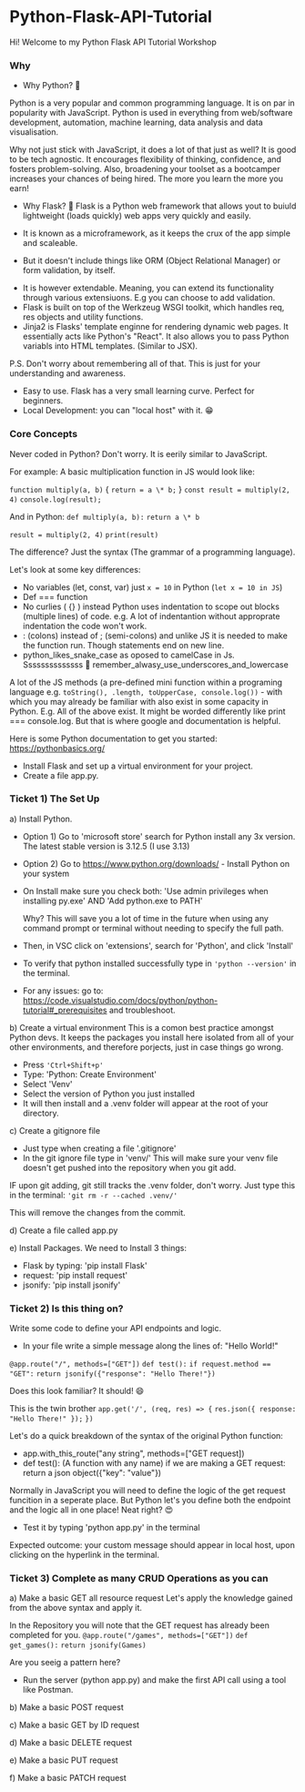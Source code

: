 # Python-Flask-API-Tutorial

Hi! Welcome to my Python Flask API Tutorial Workshop

### Why

- Why Python? 🐍

Python is a very popular and common programming language. It is on par in popularity with JavaScript.
Python is used in everything from web/software development, automation, machine learning, data analysis and data visualisation.

Why not just stick with JavaScript, it does a lot of that just as well?
It is good to be tech agnostic. It encourages flexibility of thinking, confidence, and fosters problem-solving.
Also, broadening your toolset as a bootcamper increases your chances of being hired. The more you learn the more you earn!

- Why Flask? 🧪
  Flask is a Python web framework that allows yout to buiuld lightweight (loads quickly) web apps very quickly and easily.

* It is known as a microframework, as it keeps the crux of the app simple and scaleable.

- But it doesn't include things like ORM (Object Relational Manager) or form validation, by itself.

* It is however extendable. Meaning, you can extend its functionality through various extensiuons. E.g you can choose to add validation.
* Flask is built on top of the Werkzeug WSGI toolkit, which handles req, res objects and utility functions.
* Jinja2 is Flasks' template enginne for rendering dynamic web pages. It essentially acts like Python's "React". It also allows you to pass Python variabls into HTML templates. (Similar to JSX).

P.S. Don't worry about remembering all of that. This is just for your understanding and awareness.

- Easy to use. Flask has a very small learning curve. Perfect for beginners.
- Local Development: you can "local host" with it. 😁

### Core Concepts

Never coded in Python? Don't worry. It is eerily similar to JavaScript.

For example:
A basic multiplication function in JS would look like:

`function multiply(a, b)` {
`return = a \* b;`
}
`const result = multiply(2, 4)`
`console.log(result);`

And in Python:
`def multiply(a, b):`
`return a \* b`

`result = multiply(2, 4)`
`print(result)`

The difference? Just the syntax (The grammar of a programming language).

Let's look at some key differences:

- No variables (let, const, var)
  just `x = 10` in Python (`let x = 10 in JS`)
- Def === function
- No curlies ( {} )
  instead Python uses indentation to scope out blocks (multiple lines) of code.
  e.g.
  A lot of indentantion
  without approprate indentation
  the code
  won't work.
- : (colons) instead of ; (semi-colons)
  and unlike JS it is needed to make the function run. Though statements end on new line.
- python_likes_snake_case as oposed to camelCase in Js.
  Ssssssssssssss 🐍
  remember_alwasy_use_underscores_and_lowercase

A lot of the JS methods (a pre-defined mini function within a programing language e.g. `toString(), .length, toUpperCase, console.log())` - with which you may already be familiar with also exist in some capacity in Python.
E.g. All of the above exist. It might be worded differently like print === console.log.
But that is where google and documentation is helpful.

Here is some Python documentation to get you started:
https://pythonbasics.org/

- Install Flask and set up a virtual environment for your project.
- Create a file app.py.

### Ticket 1) The Set Up

a) Install Python.

- Option 1) Go to 'microsoft store' search for Python install any 3x version. The latest stable version is 3.12.5 (I use 3.13)
- Option 2) Go to https://www.python.org/downloads/ - Install Python on your system

- On Install make sure you check both:
  'Use admin privileges when installing py.exe' AND
  'Add python.exe to PATH'

  Why?
  This will save you a lot of time in the future when using any command prompt or terminal without needing to specify the full path.

- Then, in VSC click on 'extensions', search for 'Python', and click 'Install'

- To verify that python installed successfully type in `'python --version'` in the terminal.

- For any issues: go to: https://code.visualstudio.com/docs/python/python-tutorial#_prerequisites and troubleshoot.

b) Create a virtual environment
This is a comon best practice amongst Python devs. It keeps the packages you install here isolated from all of your other environments, and therefore porjects, just in case things go wrong.

- Press `'Ctrl+Shift+p'`
- Type: 'Python: Create Environment'
- Select 'Venv'
- Select the version of Python you just installed
- It will then install and a .venv folder will appear at the root of your directory.

c) Create a gitignore file

- Just type when creating a file '.gitignore'
- In the git ignore file type in 'venv/'
  This will make sure your venv file doesn't get pushed into the repository when you git add.

IF upon git adding, git still tracks the .venv folder, don't worry. Just type this in the terminal:
`'git rm -r --cached .venv/'`

This will remove the changes from the commit.

d) Create a file called app.py

e) Install Packages.
We need to Install 3 things:

- Flask by typing: 'pip install Flask'
- request: 'pip install request'
- jsonify: 'pip install jsonify'

### Ticket 2) Is this thing on?

Write some code to define your API endpoints and logic.

- In your file write a simple message along the lines of:
  "Hello World!"

`@app.route("/", methods=["GET"])`
`def test():`
`if request.method == "GET":`
`return jsonify({"response": "Hello There!"})`

Does this look familiar?
It should! 😄

This is the twin brother
`app.get('/', (req, res) => {`
`res.json({ response: "Hello There!" });`
`})`

Let's do a quick breakdown of the syntax of the original Python function:

- app.with_this_route("any string", methods=["GET request])
- def test(): (A function with any name)
  if we are making a GET request:
  return a json object({"key": "value"})

Normally in JavaScript you will need to define the logic of the get request funcition in a seperate place.
But Python let's you define both the endpoint and the logic all in one place! Neat right? 😍

- Test it by typing 'python app.py' in the terminal

Expected outcome: your custom message should appear in local host, upon clicking on the hyperlink in the terminal.

### Ticket 3) Complete as many CRUD Operations as you can

a) Make a basic GET all resource request
Let's apply the knowledge gained from the above syntax and apply it.

In the Repository you will note that the GET request has already been completed for you.
`@app.route("/games", methods=["GET"])`
`def get_games():`
`return jsonify(Games)`

Are you seeig a pattern here?

- Run the server (python app.py) and make the first API call using a tool like Postman.

b) Make a basic POST request

c) Make a basic GET by ID request

d) Make a basic DELETE request

e) Make a basic PUT request

f) Make a basic PATCH request
